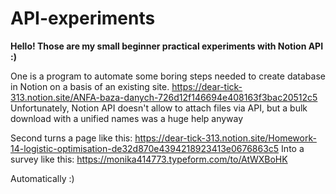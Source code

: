 # API-experiments

**Hello! Those are my small beginner practical experiments with Notion API :)**

One is a program to automate some boring steps needed to create database in Notion on a basis of an existing site.
https://dear-tick-313.notion.site/ANFA-baza-danych-726d12f146694e408163f3bac20512c5
Unfortunately, Notion API doesn't allow to attach files via API, but a bulk download with a unified names was a huge help anyway

Second turns a page like this:
https://dear-tick-313.notion.site/Homework-14-logistic-optimisation-de32d870e4394218923413e0676863c5
Into a survey like this:
https://monika414773.typeform.com/to/AtWXBoHK

Automatically :)
